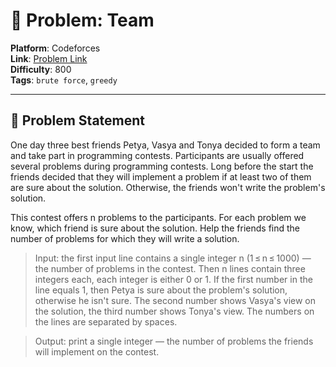 # 🧩 Problem: Team

**Platform**: Codeforces \
**Link**: [Problem Link](https://codeforces.com/problemset/problem/231/A) \
**Difficulty**: 800 \
**Tags**: `brute force`, `greedy`

---

## 📄 Problem Statement

One day three best friends Petya, Vasya and Tonya decided to form a team and take part in programming contests. Participants are usually offered several problems during programming contests. Long before the start the friends decided that they will implement a problem if at least two of them are sure about the solution. Otherwise, the friends won't write the problem's solution.

This contest offers n problems to the participants. For each problem we know, which friend is sure about the solution. Help the friends find the number of problems for which they will write a solution.

> Input: the first input line contains a single integer n (1 ≤ n ≤ 1000) — the number of problems in the contest. Then n lines contain three integers each, each integer is either 0 or 1. If the first number in the line equals 1, then Petya is sure about the problem's solution, otherwise he isn't sure. The second number shows Vasya's view on the solution, the third number shows Tonya's view. The numbers on the lines are separated by spaces.

> Output: print a single integer — the number of problems the friends will implement on the contest.
>